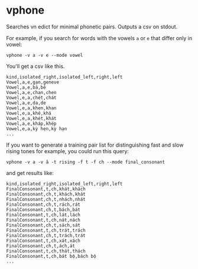 # vphone

Searches vn edict for minimal phonetic pairs. Outputs a csv on stdout.

For example, if you search for words with the vowels `a` or `e` that
differ only in vowel:

```
vphone -v a -v e --mode vowel
```

You'll get a csv like this.

```
kind,isolated_right,isolated_left,right,left
Vowel,a,e,gan,geneve
Vowel,a,e,bả,bẻ
Vowel,a,e,chan,chen
Vowel,e,a,chét,chát
Vowel,a,e,da,de
Vowel,e,a,khen,khan
Vowel,e,a,khé,khá
Vowel,e,a,khét,khát
Vowel,a,e,kháp,khép
Vowel,e,a,kỳ hẹn,kỳ hạn
...
```

If you want to generate a training pair list for distinguishing
fast and slow rising tones for example, you could run this query:

```
vphone -v a -v ă -t rising -f t -f ch --mode final_consonant
```

and get results like:

```
kind,isolated_right,isolated_left,right,left
FinalConsonant,t,ch,khát,khách
FinalConsonant,ch,t,khách,khát
FinalConsonant,ch,t,nhách,nhát
FinalConsonant,ch,t,rách,rát
FinalConsonant,ch,t,bách,bát
FinalConsonant,t,ch,lát,lách
FinalConsonant,t,ch,nát,nách
FinalConsonant,ch,t,sách,sát
FinalConsonant,t,ch,trát,trách
FinalConsonant,ch,t,trách,trát
FinalConsonant,t,ch,xát,xách
FinalConsonant,ch,t,ách,át
FinalConsonant,t,ch,thát,thách
FinalConsonant,t,ch,bát bộ,bách bộ
...
```
